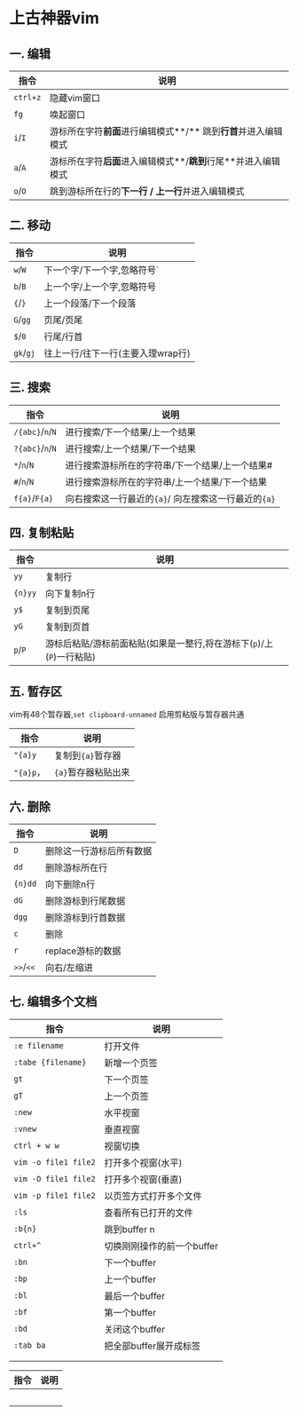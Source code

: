 # 上古神器vim


## 一. 编辑

| 指令 | 说明                |
| -------- | -------------------------- |
| `ctrl+z` | 隐藏vim窗口                |
| `fg`     | 唤起窗口                   |
| `i`/`I` | 游标所在字符**前面**进行编辑模式**/** 跳到**行首**并进入编辑模式 |
| `a`/`A` | 游标所在字符**后面**进入编辑模式**/**跳到**行尾**并进入编辑模式 |
| `o`/`O` | 跳到游标所在行的**下一行** **/** **上一行**并进入编辑模式 |
## 二. 移动                            

| 指令 | 说明                |
| -------- | -------------------------- |
| `w`/`W`  | 下一个字/下一个字,忽略符号` |
| `b`/`B` | 上一个字/上一个字,忽略符号 |
| `{`/`}` | 上一个段落/下一个段落 |
| `G`/`gg` | 页尾/页尾 |
| `$`/`0` | 行尾/行首 |
| `gk`/`gj` | 往上一行/往下一行(主要入理wrap行) |
##  三. 搜索 

| 指令 | 说明                |
| -------- | -------------------------- |
| `/{abc}`/`n`/`N` | 进行搜索/下一个结果/上一个结果 |
| `?{abc}`/`n`/`N` | 进行搜索/上一个结果/下一个结果 |
| `*`/`n`/`N` | 进行搜索游标所在的字符串/下一个结果/上一个结果# |
| `#`/`n`/`N` | 进行搜索游标所在的字符串/上一个结果/下一个结果 |
| `f{a}`/`F{a}` | 向右搜索这一行最近的`{a}`/ 向左搜索这一行最近的`{a}` |
## 四. 复制粘贴

| 指令 | 说明                |
| -------- | -------------------------- |
| `yy` | 复制行 |
| `{n}yy` | 向下复制n行 |
| `y$` | 复制到页尾 |
| `yG` | 复制到页首 |
| `p`/`P` | 游标后粘贴/游标前面粘贴(如果是一整行,将在游标下(`p`)/上(`P`)一行粘贴)	|
## 五. 暂存区
vim有48个暂存器,`set clipboard-unnamed` 启用剪粘版与暂存器共通

| 指令 | 说明                |
| -------- | -------------------------- |
|	`"{a}y`	    | 复制到`{a}`暂存器 |
|	`"{a}p`，	| `{a}`暂存器粘贴出来 |
## 六. 删除

| 指令 | 说明                |
| -------- | -------------------------- |
|`D`|删除这一行游标后所有数据|
|`dd`|删除游标所在行|
|`{n}dd`|向下删除n行|
|`dG`|删除游标到行尾数据|
|`dgg`|删除游标到行首数据|
|`c`|删除|
|`r`|replace游标的数据|
|`>>`/`<<`|向右/左缩进|

## 七. 编辑多个文档 

| 指令 | 说明 |
| ---- | ---- |
|`:e filename`|打开文件|
|`:tabe {filename}`|新增一个页签|
|`gt`|下一个页签|
|`gT`|上一个页签|
| `:new`               | 水平视窗           |
| `:vnew`              | 垂直视窗           |
|`ctrl + w w`|视窗切换|
|`vim -o file1 file2`|打开多个视窗(水平)|
|`vim -O file1 file2`|打开多个视窗(垂直)|
|`vim -p file1 file2`|以页签方式打开多个文件|
|`:ls`|查看所有已打开的文件|
|`:b{n}`|跳到buffer n|
|`ctrl+^`|切换刚刚操作的前一个buffer|
|`:bn`|下一个buffer|
|`:bp`|上一个buffer|
|`:bl`|最后一个buffer|
|`:bf`|第一个buffer|
|`:bd`|关闭这个buffer|
|`:tab ba`|把全部buffer展开成标签|
|||
|||



| 指令 | 说明 |
| ---- | ---- |
|||
|||
|||
|||
|||
